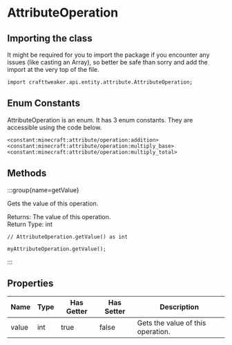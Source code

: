 # AttributeOperation

## Importing the class

It might be required for you to import the package if you encounter any issues (like casting an Array), so better be safe than sorry and add the import at the very top of the file.
```zenscript
import crafttweaker.api.entity.attribute.AttributeOperation;
```


## Enum Constants

AttributeOperation is an enum. It has 3 enum constants. They are accessible using the code below.

```zenscript
<constant:minecraft:attribute/operation:addition>
<constant:minecraft:attribute/operation:multiply_base>
<constant:minecraft:attribute/operation:multiply_total>
```
## Methods

:::group{name=getValue}

Gets the value of this operation.

Returns: The value of this operation.  
Return Type: int

```zenscript
// AttributeOperation.getValue() as int

myAttributeOperation.getValue();
```

:::


## Properties

| Name  | Type | Has Getter | Has Setter |            Description            |
|-------|------|------------|------------|-----------------------------------|
| value | int  | true       | false      | Gets the value of this operation. |

